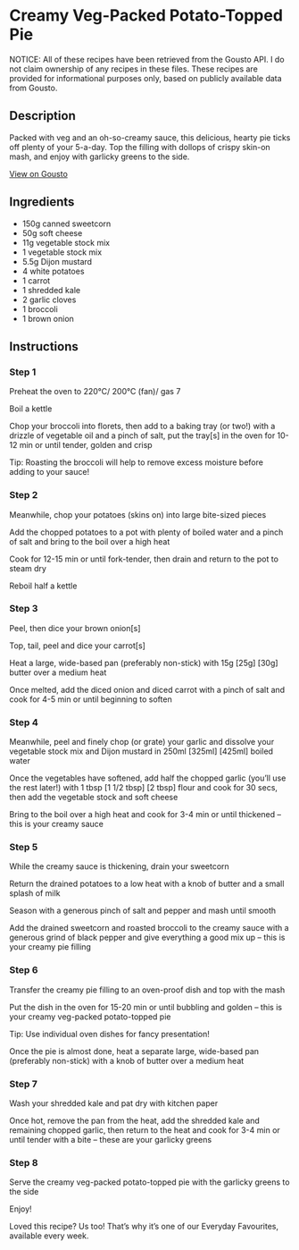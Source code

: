 # Creamy Veg-Packed Potato-Topped Pie

NOTICE: All of these recipes have been retrieved from the Gousto API. I do not claim ownership of any recipes in these files. These recipes are provided for informational purposes only, based on publicly available data from Gousto.

## Description

Packed with veg and an oh-so-creamy sauce, this delicious, hearty pie ticks off plenty of your 5-a-day. Top the filling with dollops of crispy skin-on mash, and enjoy with garlicky greens to the side.

[View on Gousto](https://www.gousto.co.uk/recipes/cookbook/creamy-broccoli-sweetcorn-potato-topped-pie)

## Ingredients

- 150g canned sweetcorn
- 50g soft cheese 
- 11g vegetable stock mix
- 1 vegetable stock mix
- 5.5g Dijon mustard
- 4 white potatoes
- 1 carrot
- 1 shredded kale
- 2 garlic cloves
- 1 broccoli
- 1 brown onion

## Instructions


### Step 1

Preheat the oven to 220°C/ 200°C (fan)/ gas 7

Boil a kettle

Chop your broccoli into florets, then add to a baking tray (or two!) with a drizzle of vegetable oil and a pinch of salt, put the tray[s] in the oven for 10-12 min or until tender, golden and crisp

Tip: Roasting the broccoli will help to remove excess moisture before adding to your sauce!


### Step 2

Meanwhile, chop your potatoes (skins on) into large bite-sized pieces

Add the chopped potatoes to a pot with plenty of boiled water and a pinch of salt and bring to the boil over a high heat

Cook for 12-15 min or until fork-tender, then drain and return to the pot to steam dry

Reboil half a kettle


### Step 3

Peel, then dice your brown onion[s]

Top, tail, peel and dice your carrot[s]

Heat a large, wide-based pan (preferably non-stick) with 15g <span class="text-purple">[25g]</span> <span class="text-danger">[30g]</span> butter over a medium heat

Once melted, add the diced onion and diced carrot with a pinch of salt and cook for 4-5 min or until beginning to soften


### Step 4

Meanwhile, peel and finely chop (or grate) your garlic and dissolve your vegetable stock mix and Dijon mustard in 250ml <span class="text-purple">[325ml] </span><span class="text-danger">[425ml]</span> boiled water

Once the vegetables have softened, add half the chopped garlic (you’ll use the rest later!) with 1 tbsp <span class="text-purple">[1 1/2 tbsp]</span> <span class="text-danger">[2 tbsp]</span> flour and cook for 30 secs, then add the vegetable stock and soft cheese

Bring to the boil over a high heat and cook for 3-4 min or until thickened – this is your creamy sauce


### Step 5

While the creamy sauce is thickening, drain your sweetcorn

Return the drained potatoes to a low heat with a knob of butter and a small splash of milk

Season with a generous pinch of salt and pepper and mash until smooth

Add the drained sweetcorn and roasted broccoli to the creamy sauce with a generous grind of black pepper and give everything a good mix up – this is your creamy pie filling


### Step 6

Transfer the creamy pie filling to an oven-proof dish and top with the mash

Put the dish in the oven for 15-20 min or until bubbling and golden – this is your creamy veg-packed potato-topped pie

Tip: Use individual oven dishes for fancy presentation!

Once the pie is almost done, heat a separate large, wide-based pan (preferably non-stick) with a knob of butter over a medium heat


### Step 7

Wash your shredded kale and pat dry with kitchen paper

Once hot, remove the pan from the heat, add the shredded kale and remaining chopped garlic, then return to the heat and cook for 3-4 min or until tender with a bite – these are your garlicky greens

### Step 8

Serve the creamy veg-packed potato-topped pie with the garlicky greens to the side

Enjoy!

<span class="text-danger">Loved this recipe? Us too! That’s why it’s one of our Everyday Favourites, available every week.</span>

